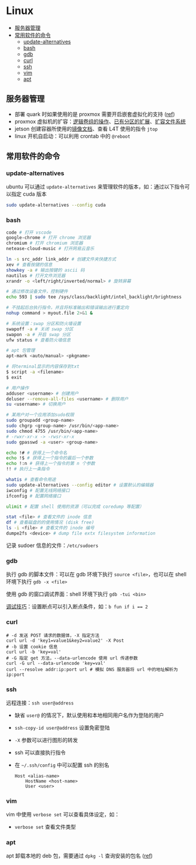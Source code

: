# Linux

- [服务器管理](#服务器管理)
- [常用软件的命令](#常用软件的命令)
  - [update-alternatives](#update-alternatives)
  - [bash](#bash)
  - [gdb](#gdb)
  - [curl](#curl)
  - [ssh](#ssh)
  - [vim](#vim)
  - [apt](#apt)

## 服务器管理

- 部署 quark 时如果使用的是 proxmox 需要开启嵌套虚拟化的支持 ([ref](https://zhuanlan.zhihu.com/p/593472919))
- proxmox 虚拟机的扩容：[逻辑卷组的操作](https://einverne.github.io/post/2020/11/extend-proxmox-system-partition-and-pve-file-system.html)、[已有分区的扩展](https://cloud.tencent.com/developer/beta/article/1671893)、[扩容文件系统](https://blog.csdn.net/youjin/article/details/79137203)
- jetson 创建容器所使用的[镜像文档](https://catalog.ngc.nvidia.com/orgs/nvidia/containers/l4t-pytorch)、查看 L4T 使用的指令 `jtop`
- linux 开机自启动：可以利用 crontab 中的 `@reboot`

## 常用软件的命令

### update-alternatives

ubuntu 可以通过 `update-alternatives` 来管理软件的版本，如：通过以下指令可以指定 cuda 版本

```bash
sudo update-alternatives --config cuda
```

### bash

```bash
code # 打开 vscode
google-chrome # 打开 chrome 浏览器
chromium # 打开 chromium 浏览器
netease-cloud-music # 打开网易云音乐

ln -s src_addr link_addr # 创建文件夹快捷方式
xev # 查看按键的信息
showkey -a # 输出按键的 ascii 码
nautilus # 打开文件浏览器
xrandr -o <left/right/inverted/normal> # 旋转屏幕

# 通过修改设备文件，控制硬件
echo 593 | sudo tee /sys/class/backlight/intel_backlight/brightness

# 不挂起后台执行指令，并且将标准输出和错误输出进行重定向
nohup command > myout.file 2>&1 &

# 系统设置：swap 分区和防火墙设置
swapoff -a # 关闭 swap 分区
swapon -a # 开启 swap 分区
ufw status # 查看防火墙信息

# apt 包管理
apt-mark <auto/manual> <pkgname>

# 将terminal显示的内容保存到txt
$ script -a <filename>
$ exit

# 用户操作
adduser <username> # 创建用户
deluser --remove-all-files <username> # 删除用户
su <username> # 切换用户

# 某用户对一个应用添加sudo权限
sudo groupadd <group-name>
sudo chgrp <group-name> /usr/bin/<app-name>
sudo chmod 4755 /usr/bin/<app-name>
# -rwxr-xr-x -> -rwsr-xr-x
sudo gpasswd -a <user> <group-name>

echo !# # 获得上一个命令名
echo !$ # 获得上一个指令的最后一个参数
echo !:n # 获得上一个指令的第 n 个参数
!! # 执行上一条指令

whatis # 查看命令用途
sudo update-alternatives --config editor # 设置默认的编辑器
iwconfig # 配置无线网络接口
ifconfig # 配置网络接口

ulimit # 配置 shell 使用的资源（可以完成 coredump 等配置）

stat <file> # 查看文件的 inode 信息
df # 查看磁盘的的使用情况 (disk free)
ls -i <file> # 查看文件的 inode 编号
dumpe2fs <device> # dump file extx filesystem information
```

记录 sudoer 信息的文件：`/etc/sudoers`

### gdb

执行 gdb 的脚本文件：可以在 gdb 环境下执行 `source <file>`，也可以在 shell 环境下执行 `gdb -x <file>`

使用 gdb 的窗口调试界面：shell 环境下执行 `gdb -tui <bin>`

[调试技巧](https://blog.csdn.net/robinblog/article/details/17652541)：设置断点可以引入断点条件，如：`b fun if i == 2`

### curl

```shell
# -d 发送 POST 请求的数据体，-X 指定方法
curl url -d 'key1=value1&key2=value2' -X Post
# -b 设置 cookie 信息
curl url -b 'key=val'
# -G 指定 get 方法，--data-urlencode 使用 url 传递参数
curl -G url --data-urlencode 'key=val'
curl --resolve addr:ip:port url # 模拟 DNS 服务器将 url 中的地址解析为 ip:port
```

### ssh

远程连接：`ssh user@address`

- 缺省 `user@` 的情况下，默认使用和本地相同用户名作为登陆的用户
- `ssh-copy-id user@address` 设置免密登陆
- `-X` 参数可以进行图形的转发
- ssh 可以直接执行指令
- 在 `~/.ssh/config` 中可以配置 ssh 的别名

    ```sshconfig
    Host <alias-name>
        HostName <host-name>
        User <user>
    ```

### vim

vim 中使用 `verbose set` 可以查看具体设定，如：

- `verbose set` 查看文件类型

### apt

apt 卸载本地的 deb 包，需要通过 `dpkg -l` 查询安装的包名 ([ref](https://devimalplanet.com/how-to-uninstall-deb-packages-linux))
